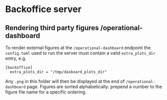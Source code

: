 # Backoffice server


## Rendering third party figures /operational-dashboard

To render external figures at the `/operational-dashboard` endpoint the
`config.toml` used to run the server must contain a valid `extra_plots_dir`
entry, e.g.

```
[backoffice]
  extra_plots_dir = "/tmp/dasboard_plots_dir"
```

Any `.png` in this folder will then be displayed at the end of `/operational-dashboard`
page. Figures are sorted alphabetically: prepend a number to the figure file name for
a specific ordering. 
